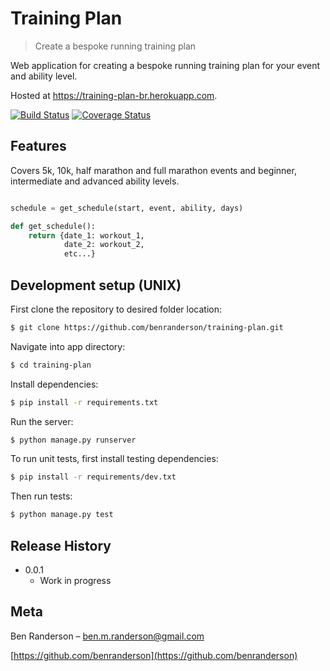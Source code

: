 # Training Plan
> Create a bespoke running training plan

Web application for creating a bespoke running training plan for your event and ability level.

Hosted at <https://training-plan-br.herokuapp.com>.

[![Build Status][travis-image]][travis-url]
[![Coverage Status][coveralls-image]][coveralls-url]

## Features

Covers 5k, 10k, half marathon and full marathon events and beginner, intermediate and advanced ability levels.

```python

schedule = get_schedule(start, event, ability, days)

def get_schedule():
    return {date_1: workout_1,
            date_2: workout_2,
            etc...}


```

## Development setup (UNIX)

First clone the repository to desired folder location:

```sh
$ git clone https://github.com/benranderson/training-plan.git
```

Navigate into app directory:

```sh
$ cd training-plan
```

Install dependencies:

```sh
$ pip install -r requirements.txt
```

Run the server:

```sh
$ python manage.py runserver
```

To run unit tests, first install testing dependencies:

```sh
$ pip install -r requirements/dev.txt
```

Then run tests:

```sh
$ python manage.py test
```

## Release History

* 0.0.1
    * Work in progress

## Meta

Ben Randerson – ben.m.randerson@gmail.com

[https://github.com/benranderson](https://github.com/benranderson)

<!-- Markdown link & img dfn's -->
[travis-image]: https://www.travis-ci.org/benranderson/training-plan.svg?branch=master
[travis-url]: https://www.travis-ci.org/benranderson/training-plan
[coveralls-image]:
https://coveralls.io/repos/github/benranderson/training-plan/badge.svg?branch=master
[coveralls-url]:
https://coveralls.io/github/benranderson/training-plan?branch=master

